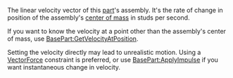 The linear velocity vector of this [part](https://create.roblox.com/docs/reference/engine/classes/BasePart)'s assembly. It's the
rate of change in position of the assembly's
[center of mass](https://create.roblox.com/docs/reference/engine/classes/BasePart#AssemblyCenterOfMass) in studs per second.

If you want to know the velocity at a point other than the assembly's
center of mass, use [BasePart:GetVelocityAtPosition](https://create.roblox.com/docs/reference/engine/classes/BasePart#GetVelocityAtPosition).

Setting the velocity directly may lead to unrealistic motion. Using a
[VectorForce](https://create.roblox.com/docs/reference/engine/classes/VectorForce) constraint is preferred, or use [BasePart:ApplyImpulse](https://create.roblox.com/docs/reference/engine/classes/BasePart#ApplyImpulse) if
you want instantaneous change in velocity.